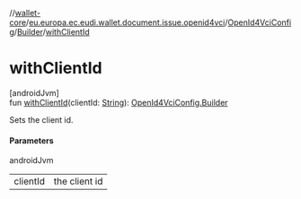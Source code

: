 //[wallet-core](../../../../index.md)/[eu.europa.ec.eudi.wallet.document.issue.openid4vci](../../index.md)/[OpenId4VciConfig](../index.md)/[Builder](index.md)/[withClientId](with-client-id.md)

# withClientId

[androidJvm]\
fun [withClientId](with-client-id.md)(clientId: [String](https://kotlinlang.org/api/latest/jvm/stdlib/kotlin/-string/index.html)): [OpenId4VciConfig.Builder](index.md)

Sets the client id.

#### Parameters

androidJvm

| | |
|---|---|
| clientId | the client id |
